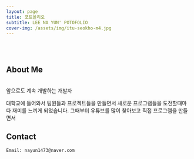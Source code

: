 ```yaml
---
layout: page
title: 포트폴리오
subtitle: LEE NA YUN' POTOFOLIO
cover-img: /assets/img/itu-seokho-m4.jpg
---
```


<br/>

<br>
<img src:/assets/img/PROFILE.jpg>
<br/>



## About Me

<br> 앞으로도 계속 개발하는 개발자<br/>

대학교에 들어와서 팀원들과 프로젝트들을 만들면서 새로운 프로그램들을 
도전할때마다 재미를 느끼게 되었습니다. 그때부터 유튜브를 많이 찾아보고
직접 프로그램을 만들면서 





## Contact

```
Email: nayun1473@naver.com
```
